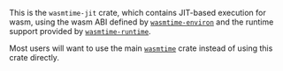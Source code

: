 This is the `wasmtime-jit` crate, which contains JIT-based execution
for wasm, using the wasm ABI defined by [`wasmtime-environ`] and the
runtime support provided by [`wasmtime-runtime`].

Most users will want to use the main [`wasmtime`] crate instead of using this
crate directly.

[`wasmtime-environ`]: https://crates.io/crates/wasmtime-environ
[`wasmtime-runtime`]: https://crates.io/crates/wasmtime-runtime
[`wasmtime`]: https://crates.io/crates/wasmtime

